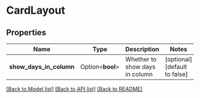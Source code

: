 # CardLayout

## Properties

Name | Type | Description | Notes
------------ | ------------- | ------------- | -------------
**show_days_in_column** | Option<**bool**> | Whether to show days in column | [optional][default to false]

[[Back to Model list]](../README.md#documentation-for-models) [[Back to API list]](../README.md#documentation-for-api-endpoints) [[Back to README]](../README.md)


